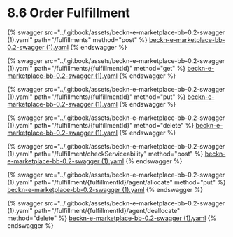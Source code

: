 # 8.6  Order Fulfillment

{% swagger src="../.gitbook/assets/beckn-e-marketplace-bb-0.2-swagger (1).yaml" path="/fulfillments" method="post" %}
[beckn-e-marketplace-bb-0.2-swagger (1).yaml](<../.gitbook/assets/beckn-e-marketplace-bb-0.2-swagger (1).yaml>)
{% endswagger %}

{% swagger src="../.gitbook/assets/beckn-e-marketplace-bb-0.2-swagger (1).yaml" path="/fulfillments/{fulfillmentId}" method="get" %}
[beckn-e-marketplace-bb-0.2-swagger (1).yaml](<../.gitbook/assets/beckn-e-marketplace-bb-0.2-swagger (1).yaml>)
{% endswagger %}

{% swagger src="../.gitbook/assets/beckn-e-marketplace-bb-0.2-swagger (1).yaml" path="/fulfillments/{fulfillmentId}" method="put" %}
[beckn-e-marketplace-bb-0.2-swagger (1).yaml](<../.gitbook/assets/beckn-e-marketplace-bb-0.2-swagger (1).yaml>)
{% endswagger %}

{% swagger src="../.gitbook/assets/beckn-e-marketplace-bb-0.2-swagger (1).yaml" path="/fulfillments/{fulfillmentId}" method="delete" %}
[beckn-e-marketplace-bb-0.2-swagger (1).yaml](<../.gitbook/assets/beckn-e-marketplace-bb-0.2-swagger (1).yaml>)
{% endswagger %}

{% swagger src="../.gitbook/assets/beckn-e-marketplace-bb-0.2-swagger (1).yaml" path="/fulfillment/checkServiceability" method="post" %}
[beckn-e-marketplace-bb-0.2-swagger (1).yaml](<../.gitbook/assets/beckn-e-marketplace-bb-0.2-swagger (1).yaml>)
{% endswagger %}

{% swagger src="../.gitbook/assets/beckn-e-marketplace-bb-0.2-swagger (1).yaml" path="/fulfillment/{fulfillmentId}/agent/allocate" method="put" %}
[beckn-e-marketplace-bb-0.2-swagger (1).yaml](<../.gitbook/assets/beckn-e-marketplace-bb-0.2-swagger (1).yaml>)
{% endswagger %}

{% swagger src="../.gitbook/assets/beckn-e-marketplace-bb-0.2-swagger (1).yaml" path="/fulfillment/{fulfillmentId}/agent/deallocate" method="delete" %}
[beckn-e-marketplace-bb-0.2-swagger (1).yaml](<../.gitbook/assets/beckn-e-marketplace-bb-0.2-swagger (1).yaml>)
{% endswagger %}